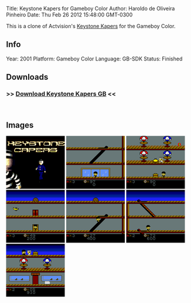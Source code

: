 Title: Keystone Kapers for Gameboy Color
Author: Haroldo de Oliveira Pinheiro
Date: Thu Feb 26 2012 15:48:00 GMT-0300

This is a clone of Actvision's [Keystone Kapers] for the Gameboy Color.

## Info
Year: 2001
Platform: Gameboy Color
Language: GB-SDK
Status: Finished

## Downloads
### >> [Download Keystone Kapers GB](downloads/keystone.zip "Download Keystone Kapers GB") <<
<br>

## Images

<div class="ContentFlow">
	<div class="flow">
		<img class="item" src="keystone-kapers-gameboy-color/KEYSTONE-1.png" />
		<img class="item" src="keystone-kapers-gameboy-color/KEYSTONE-2.png" />
		<img class="item" src="keystone-kapers-gameboy-color/KEYSTONE-3.png" />
		<img class="item" src="keystone-kapers-gameboy-color/KEYSTONE-4.png" />
		<img class="item" src="keystone-kapers-gameboy-color/KEYSTONE-5.png" />
		<img class="item" src="keystone-kapers-gameboy-color/KEYSTONE-6.png" />
		<img class="item" src="keystone-kapers-gameboy-color/KEYSTONE-7.png" />
	</div>
</div>

[Keystone Kapers]: (http://www.atariage.com/software_page.html?SoftwareLabelID=261)